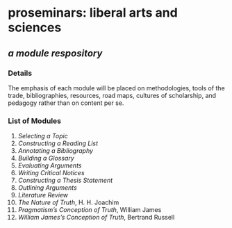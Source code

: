 proseminars: liberal arts and sciences
======================================
*a module respository*
----------------------

### Details
The emphasis of each module will be placed on methodologies, tools of the trade, bibliographies, resources, road maps, cultures of scholarship, and pedagogy rather than on content per se. 

### List of Modules
1.  *Selecting a Topic*
2.  *Constructing a Reading List*
3.  *Annotating a Bibliography*
4.  *Building a Glossary*
5.  *Evaluating Arguments*
6.  *Writing _Critical Notices_*
7.  *Constructing a Thesis Statement*
8.  *Outlining Arguments*
9.  *Literature Review*
10. *The Nature of Truth*, H. H. Joachim
11. *Pragmatism’s Conception of Truth*, William James
12. *William James’s Conception of Truth*, Bertrand Russell

